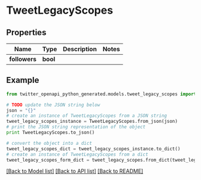 # TweetLegacyScopes


## Properties

Name | Type | Description | Notes
------------ | ------------- | ------------- | -------------
**followers** | **bool** |  | 

## Example

```python
from twitter_openapi_python_generated.models.tweet_legacy_scopes import TweetLegacyScopes

# TODO update the JSON string below
json = "{}"
# create an instance of TweetLegacyScopes from a JSON string
tweet_legacy_scopes_instance = TweetLegacyScopes.from_json(json)
# print the JSON string representation of the object
print TweetLegacyScopes.to_json()

# convert the object into a dict
tweet_legacy_scopes_dict = tweet_legacy_scopes_instance.to_dict()
# create an instance of TweetLegacyScopes from a dict
tweet_legacy_scopes_form_dict = tweet_legacy_scopes.from_dict(tweet_legacy_scopes_dict)
```
[[Back to Model list]](../README.md#documentation-for-models) [[Back to API list]](../README.md#documentation-for-api-endpoints) [[Back to README]](../README.md)


